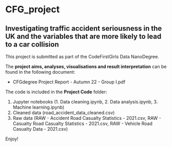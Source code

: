 # CFG_project

## Investigating traffic accident seriousness in the UK and the variables that are more likely to lead to a car collision

 This project is submitted as part of the CodeFirstGirls Data NanoDegree.
 
 The **project aims, analyses, visualisations and result interpretation** can be found in the following document: <br>
  - CFGdegree Project Report - Autumn 22 - Group I.pdf
 
 The code is included in the **Project Code** folder:
 1. Jupyter notebooks (1. Data cleaning.ipynb, 2. Data analysis.ipynb, 3. Machine learning.ipynb)
 2. Cleaned data (road_accident_data_cleaned.csv)
 3. Raw data (RAW - Accident Road Casualty Statistics - 2021.csv, RAW - Casualty Road Casualty Statistics - 2021.csv, RAW - Vehicle Road Casualty Data - 2021.csv)
 
 Enjoy!
